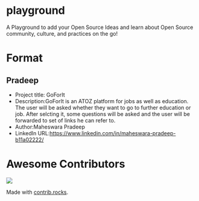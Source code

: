 # playground
A Playground to add your Open Source Ideas and learn about Open Source community, culture, and practices on the go!

# Format
## Pradeep
- Project title: GoForIt
- Description:GoForIt is an ATOZ platform for jobs as well as education. The user will be asked whether they want to go to further education or job. After selcting it, some questions will be asked and the user will be forwarded to set of links he can refer to.
- Author:Maheswara Pradeep
- LinkedIn URL:https://www.linkedin.com/in/maheswara-pradeep-b11a02222/

# Awesome Contributors
<a href="https://github.com/VizagOSM/playground/graphs/contributors">
  <img src="https://contrib.rocks/image?repo=VizagOSM/playground" />
</a>

Made with [contrib.rocks](https://contrib.rocks).
